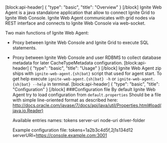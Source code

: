 [block:api-header]
{
  "type": "basic",
  "title": "Overview"
}
[/block]
Ignite Web Agent is a java standalone application that allow to connect Ignite Grid to Ignite Web Console.
Ignite Web Agent communicates with grid nodes via REST interface and connects to Ignite Web Console via web-socket.

Two main functions of Ignite Web Agent:
* Proxy between Ignite Web Console and Ignite Grid to execute SQL statements.
* Proxy between Ignite Web Console and user RDBMS to collect database metadata for later CacheTypeMetadata configuration.
[block:api-header]
{
  "type": "basic",
  "title": "Usage"
}
[/block]
Ignite Web Agent zip ships with `ignite-web-agent.{sh|bat}` script that used for agent start.
To get help execute `ignite-web-agent.{sh|bat} -h` or  `ignite-web-agent.{sh|bat} --help` in terminal.
[block:api-header]
{
  "type": "basic",
  "title": "Configuration"
}
[/block]
###Configuration file
By default Ignite Web Agent try to load configuration from `default.properties`
Should be a file with simple line-oriented format as described here: http://docs.oracle.com/javase/7/docs/api/java/util/Properties.html#load(java.io.Reader)

  Available entries names:
    tokens
    server-uri
    node-uri
    driver-folder

  Example configuration file:
    tokens=1a2b3c4d5f,2j1s134d12
    serverURI=https://console.example.com:3001